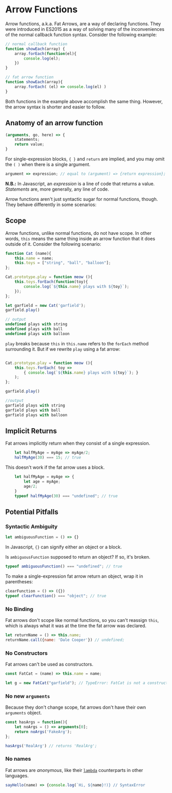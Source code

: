 # Arrow Functions

Arrow functions, a.k.a. Fat Arrows, are a way of declaring functions. They were introduced in ES2015 as a way of solving many of the inconveniences of the normal callback function syntax. Consider the following example: 

```javascript
// normal callback function
function showEach(array) {
	array.forEach(function(el){
		console.log(el);
	})
}

// fat arrow function
function showEach(array){
	array.forEach( (el) => console.log(el) )
}
```
Both functions in the example above accomplish the same thing. However, the arrow syntax is shorter and easier to follow.  

## Anatomy of an arrow function
```javascript
(arguments, go, here) => {
	statements;
	return value;
}
```

For single-expression blocks, `{ }` and `return` are implied, and you may omit the `( )` when there is a single argument. 
```javascript
argument => expression; // equal to (argument) => {return expression};
```

__N.B.:__ In Javascript, an _expression_ is a line of code that returns a value. _Statements_ are, more generally, any line of code.

Arrow functions aren't just syntactic sugar for normal functions, though. They behave differently in some scenarios:

## Scope

Arrow functions, unlike normal functions, do not have scope. In other words, `this` means the same thing inside an arrow function that it does outside of it. Consider the following scenario: 

```javascript
function Cat (name){
	this.name = name;
	this.toys = ["string", "ball", "balloon"];
};

Cat.prototype.play = function meow (){
	this.toys.forEach(function(toy){
		console.log(`${this.name} plays with ${toy}`);
	});
};

let garfield = new Cat('garfield');
garfield.play()

// output
undefined plays with string
undefined plays with ball
undefined plays with balloon
```
`play` breaks because `this` in `this.name` refers to the `forEach` method surrounding it. But if we rewrite `play` using a fat arrow: 

```javascript

Cat.prototype.play = function meow (){
	this.toys.forEach( toy => 
		{ console.log(`${this.name} plays with ${toy}`); }
	);
};

garfield.play()

//output 
garfield plays with string
garfield plays with ball
garfield plays with balloon
```
## Implicit Returns

Fat arrows implicitly return when they consist of a single expression.

```javascript
	let halfMyAge = myAge => myAge/2;
	halfMyAge(30) === 15; // true
```

This doesn't work if the fat arrow uses a block.
```javascript
	let halfMyAge = myAge => {
		let age = myAge;
		age/2;
	}
	typeof halfMyAge(30) === "undefined"; // true
```

## Potential Pitfalls

### Syntactic Ambiguity

```javascript
let ambiguousFunction = () => {}
```

In Javascript, `{}` can signify either an object or a block.

Is `ambiguousFunction` supposed to return an object? If so, it's broken. 

```javascript
typeof ambiguousFunction() === "undefined"; // true
```

To make a single-expression fat arrow return an object, wrap it in parentheses: 

```javascript
clearFunction = () => ({})
typeof clearFunction() === "object"; // true
```

### No Binding

Fat arrows don't scope like normal functions, so you can't reassign `this`, which is always what it was at the time the fat arrow was declared.
```javascript
let returnName = () => this.name;
returnName.call({name: 'Dale Cooper'}) // undefined;
```

### No Constructors

Fat arrows can't be used as constructors.

```javascript
const FatCat = (name) => this.name = name;

let g = new FatCat("garfield"); // TypeError: FatCat is not a constructor
```

### No new `arguments`

Because they don't change scope, fat arrows don't have their own `arguments` object. 

```javascript
const hasArgs = function(){
	let noArgs = () => arguments[0];
	return noArgs('FakeArg');
};

hasArgs('RealArg') // returns 'RealArg';
```

### No names

Fat arrows are _anonymous_, like their [`lambda`][lambda] counterparts in other languages.  

```javascript
sayHello(name) => {console.log(`Hi, ${name}!)} // SyntaxError
```

[lambda]: https://en.wikipedia.org/wiki/Anonymous_function